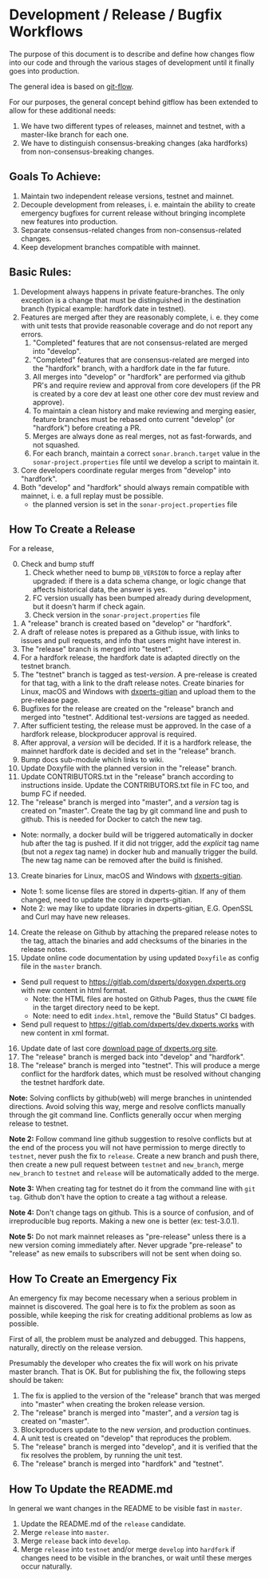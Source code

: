 # Development / Release / Bugfix Workflows

The purpose of this document is to describe and define how changes flow into our
code and through the various stages of development until it finally goes into
production.

The general idea is based on [git-flow](https://datasift.github.io/gitflow/IntroducingGitFlow.html).

For our purposes, the general concept behind gitflow has been extended to allow
for these additional needs:

1. We have two different types of releases, mainnet and testnet, with a master-like branch for each one.
2. We have to distinguish consensus-breaking changes (aka hardforks) from
   non-consensus-breaking changes.

## Goals To Achieve:

1. Maintain two independent release versions, testnet and mainnet.
2. Decouple development from releases, i. e. maintain the ability to create
   emergency bugfixes for current release without bringing incomplete new
   features into production.
3. Separate consensus-related changes from non-consensus-related changes.
4. Keep development branches compatible with mainnet.

## Basic Rules:

1. Development always happens in private feature-branches. The only exception is
   a change that must be distinguished in the destination branch (typical
   example: hardfork date in testnet).
2. Features are merged after they are reasonably complete, i. e. they come with
   unit tests that provide reasonable coverage and do not report any errors.
   1. "Completed" features that are not consensus-related are merged into
      "develop".
   2. "Completed" features that are consensus-related are merged into the
      "hardfork" branch, with a hardfork date in the far future.
   3. All merges into "develop" or "hardfork" are performed via github PR's and
      require review and approval from core developers (if the PR is created
      by a core dev at least one other core dev must review and approve).
   4. To maintain a clean history and make reviewing and merging easier,
      feature branches must be rebased onto current "develop" (or "hardfork")
      before creating a PR.
   5. Merges are always done as real merges, not as fast-forwards, and not
      squashed.
   6. For each branch, maintain a correct `sonar.branch.target` value in the
      `sonar-project.properties` file until we develop a script to maintain it.
3. Core developers coordinate regular merges from "develop" into "hardfork".
4. Both "develop" and "hardfork" should always remain compatible with mainnet,
   i. e. a full replay must be possible.
   - the planned version is set in the `sonar-project.properties` file

## How To Create a Release

For a release,

0. Check and bump stuff
   1. Check whether need to bump `DB_VERSION` to force a replay after upgraded:
      if there is a data schema change, or logic change that affects historical
      data, the answer is yes.
   2. FC version usually has been bumped already during development, but it
      doesn't harm if check again.
   3. Check version in the `sonar-project.properties` file
1. A "release" branch is created based on "develop" or "hardfork".
2. A draft of release notes is prepared as a Github issue, with links to issues
   and pull requests, and info that users might have interest in.
3. The "release" branch is merged into "testnet".
4. For a hardfork release, the hardfork date is adapted directly on the
   testnet branch.
5. The "testnet" branch is tagged as test-<i>version</i>. A pre-release is
   created for that tag, with a link to the draft release notes.
   Create binaries for Linux, macOS and Windows with
   [dxperts-gitian](https://gitlab.com/dxperts/dxperts-gitian) and
   upload them to the pre-release page.
6. Bugfixes for the release are created on the "release" branch and merged into
   "testnet". Additional test-<i>version</i>s are tagged as needed.
7. After sufficient testing, the release must be approved. In the case of a
   hardfork release, blockproducer approval is required.
8. After approval, a _version_ will be decided. If it is a hardfork release,
   the mainnet hardfork date is decided and set in the "release" branch.
9. Bump docs sub-module which links to wiki.
10. Update Doxyfile with the planned version in the "release" branch.
11. Update CONTRIBUTORS.txt in the "release" branch according to instructions
    inside. Update the CONTRIBUTORS.txt file in FC too, and bump FC if needed.
12. The "release" branch is merged into "master", and a _version_ tag is created
    on "master". Create the tag by git command line and push to github.
    This is needed for Docker to catch the new tag.

- Note: normally, a docker build will be triggered automatically in docker
  hub after the tag is pushed. If it did not trigger, add the _explicit_ tag
  name (but not a _regex_ tag name) in docker hub and manually trigger the
  build. The new tag name can be removed after the build is finished.

13. Create binaries for Linux, macOS and Windows with
    [dxperts-gitian](https://gitlab.com/dxperts/dxperts-gitian).

- Note 1: some license files are stored in dxperts-gitian. If any of
  them changed, need to update the copy in dxperts-gitian.
- Note 2: we may like to update libraries in dxperts-gitian, E.G. OpenSSL
  and Curl may have new releases.

14. Create the release on Github by attaching the prepared release notes to the
    tag, attach the binaries and add checksums of the binaries in the release
    notes.
15. Update online code documentation by using updated `Doxyfile` as config file
    in the `master` branch.

- Send pull request to https://gitlab.com/dxperts/doxygen.dxperts.org with
  new content in html format.
  - Note: the HTML files are hosted on Github Pages, thus the `CNAME` file in
    the target directory need to be kept.
  - Note: need to edit `index.html`, remove the "Build Status" CI badges.
- Send pull request to https://gitlab.com/dxperts/dev.dxperts.works with
  new content in xml format.

16. Update date of last core [download page of dxperts.org site](https://gitlab.com/dxperts/dxperts.org/blob/master/download.php).
17. The "release" branch is merged back into "develop" and "hardfork".
18. The "release" branch is merged into "testnet". This will produce a merge
    conflict for the hardfork dates, which must be resolved without changing the
    testnet hardfork date.

**Note:** Solving conflicts by github(web) will merge branches in unintended
directions. Avoid solving this way, merge and resolve conflicts manually through
the git command line. Conflicts generally occur when merging release to testnet.

**Note 2:** Follow command line github suggestion to resolve conflicts but at the
end of the process you will not have permission to merge directly to `testnet`,
never push the fix to `release`. Create a new branch and push there, then create
a new pull request between `testnet` and `new_branch`, merge `new_branch` to
`testnet` and `release` will be automatically added to the merge.

**Note 3:** When creating tag for testnet do it from the command line with
`git tag`. Github don't have the option to create a tag without a release.

**Note 4:** Don't change tags on github. This is a source of confusion, and of
irreproducible bug reports. Making a new one is better (ex: test-3.0.1).

**Note 5:** Do not mark mainnet releases as "pre-release" unless there is a new
version coming immediately after.
Never upgrade "pre-release" to "release" as new emails to subscribers will not
be sent when doing so.

## How To Create an Emergency Fix

An emergency fix may become necessary when a serious problem in mainnet is
discovered. The goal here is to fix the problem as soon as possible, while
keeping the risk for creating additional problems as low as possible.

First of all, the problem must be analyzed and debugged. This happens,
naturally, directly on the release version.

Presumably the developer who creates the fix will work on his private master
branch. That is OK. But for publishing the fix, the following steps should be
taken:

1. The fix is applied to the version of the "release" branch that was merged
   into "master" when creating the broken release version.
2. The "release" branch is merged into "master", and a _version_ tag is created
   on "master".
3. Blockproducers update to the new _version_, and production continues.
4. A unit test is created on "develop" that reproduces the problem.
5. The "release" branch is merged into "develop", and it is verified that the
   fix resolves the problem, by running the unit test.
6. The "release" branch is merged into "hardfork" and "testnet".

## How To Update the README.md

In general we want changes in the README to be visible fast in `master`.

1. Update the README.md of the `release` candidate.
2. Merge `release` into `master`.
3. Merge `release` back into `develop`.
4. Merge `release` into `testnet` and/or merge `develop` into `hardfork`
   if changes need to be visible in the branches, or wait until these merges
   occur naturally.
